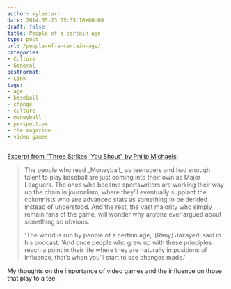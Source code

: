 ```yaml
---
author: kylestarr
date: 2014-05-23 05:35:16+00:00
draft: false
title: People of a certain age
type: post
url: /people-of-a-certain-age/
categories:
- Culture
- General
postFormat:
- Link
tags:
- age
- baseball
- change
- culture
- moneyball
- perspective
- the magazine
- video games
---
```


[Excerpt from "Three Strikes, You Shout" by Philip Michaels](http://the-magazine.org/27/three-strikes-you-shout):


<blockquote>The people who read _Moneyball_ as teenagers and had enough talent to play baseball are just coming into their own as Major Leaguers. The ones who became sportswriters are working their way up the chain in journalism, where they’ll eventually supplant the columnists who see advanced stats as something to be derided instead of understood. And the rest, the vast majority who simply remain fans of the game, will wonder why anyone ever argued about something so obvious.

'The world is run by people of a certain age,' [Rany] Jazayerli said in his podcast. 'And once people who grew up with these principles reach a point in their life where they are naturally in positions of influence, that’s when you’ll start to see changes made.'</blockquote>


My thoughts on the importance of video games and the influence on those that play to a tee.
